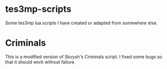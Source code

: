# tes3mp-scripts
Some tes3mp lua scripts I have created or adapted from somewhere else.

# Criminals
This is a modified version of Skvysh's Criminals script. I fixed some bugs so that it should work without failure.
